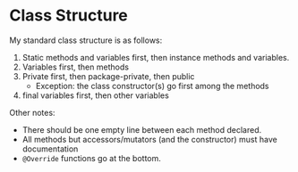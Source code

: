 # Class Structure
My standard class structure is as follows:
1. Static methods and variables first, then instance methods and variables.
2. Variables first, then methods
3. Private first, then package-private, then public
    * Exception: the class constructor(s) go first among the methods
4. final variables first, then other variables

Other notes:
* There should be one empty line between each method declared.
* All methods but accessors/mutators (and the constructor) must have documentation
* `@Override` functions go at the bottom.